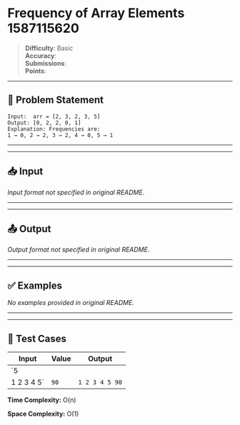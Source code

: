 # Frequency of Array Elements 1587115620

> **Difficulty**: Basic  
> **Accuracy**:   
> **Submissions**:   
> **Points**: 

---

## 📝 Problem Statement

```text
Input:  arr = [2, 3, 2, 3, 5]
Output: [0, 2, 2, 0, 1]
Explanation: Frequencies are:
1 → 0, 2 → 2, 3 → 2, 4 → 0, 5 → 1
```

---

---

## 📥 Input

_Input format not specified in original README._

---

---

## 📤 Output

_Output format not specified in original README._

---

---

## ✅ Examples

_No examples provided in original README._

---

---

## 🧪 Test Cases

| Input | Value | Output |
|---|---|---|
| `5
1 2 3 4 5` | `90` | `1 2 3 4 5 90` |

**Time Complexity:** O(n)

**Space Complexity:** O(1)
